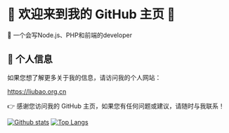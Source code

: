 # 🚀 欢迎来到我的 GitHub 主页 🚀

👋 一个会写Node.js、PHP和前端的developer

## 🌟 个人信息

如果您想了解更多关于我的信息，请访问我的个人网站：

https://liubao.org.cn

👉 感谢您访问我的 GitHub 主页，如果您有任何问题或建议，请随时与我联系！

[![Github stats](https://github-readme-stats.vercel.app/api?username=774649283&show_icons=true&include_all_commits=true)](https://github.com/774649283/github-readme-stats)
[![Top Langs](https://github-readme-stats.vercel.app/api/top-langs/?username=774649283&layout=compact)](https://github.com/774649283/github-readme-stats)
